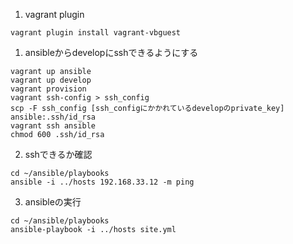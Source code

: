 
1. vagrant plugin
```
vagrant plugin install vagrant-vbguest
```

1. ansibleからdevelopにsshできるようにする
```
vagrant up ansible
vagrant up develop
vagrant provision
vagrant ssh-config > ssh_config
scp -F ssh_config [ssh_configにかかれているdevelopのprivate_key] ansible:.ssh/id_rsa
vagrant ssh ansible
chmod 600 .ssh/id_rsa
```

2. sshできるか確認
```
cd ~/ansible/playbooks
ansible -i ../hosts 192.168.33.12 -m ping
```

3. ansibleの実行
```
cd ~/ansible/playbooks
ansible-playbook -i ../hosts site.yml
```